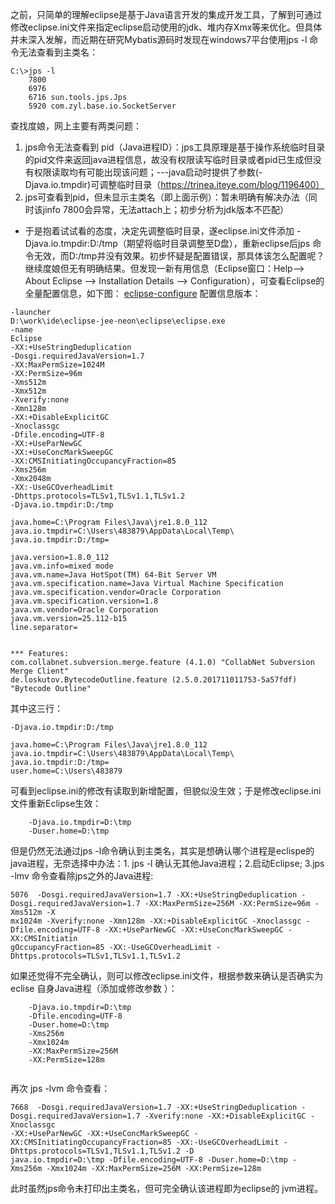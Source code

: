 之前，只简单的理解eclipse是基于Java语言开发的集成开发工具，了解到可通过修改eclipse.ini文件来指定eclipse启动使用的jdk、堆内存Xmx等来优化。但具体并未深入发解，而近期在研究Mybatis源码时发现在windows7平台使用jps -l 命令无法查看到主类名：
```language
C:\>jps -l
	7800
	6976
	6716 sun.tools.jps.Jps
	5920 com.zyl.base.io.SocketServer
```
查找度娘，网上主要有两类问题：
1. jps命令无法查看到 pid（Java进程ID）：jps工具原理是基于操作系统临时目录的pid文件来返回java进程信息，故没有权限读写临时目录或者pid已生成但没有权限读取均有可能出现该问题；---java启动时提供了参数(-Djava.io.tmpdir)可调整临时目录（https://trinea.iteye.com/blog/1196400）
2. jps可查看到pid，但未显示主类名（即上面示例）：暂未明确有解决办法（同时该jinfo 7800会异常，无法attach上；初步分析为jdk版本不匹配）

- 于是抱着试试看的态度，决定先调整临时目录，遂eclipse.ini文件添加 -Djava.io.tmpdir:D:/tmp（期望将临时目录调整至D盘），重新eclipse后jps 命令无效，而D:/tmp并没有效果。初步怀疑是配置错误，那具体该怎么配置呢？继续度娘但无有明确结果。但发现一新有用信息（Eclipse窗口：Help--> About Eclipse --> Installation Details --> Configuration），可查看Eclipse的全量配置信息，如下图：
[eclipse-configure](https://github.com/better-yulong/StudyNote-Resource/blob/master/StudyNote-Resource/tech/eclipse/eclipse-configure.PNG)
配置信息版本：
```language
-launcher
D:\work\ide\eclipse-jee-neon\eclipse\eclipse.exe
-name
Eclipse
-XX:+UseStringDeduplication
-Dosgi.requiredJavaVersion=1.7
-XX:MaxPermSize=1024M
-XX:PermSize=96m
-Xms512m
-Xmx512m
-Xverify:none
-Xmn128m
-XX:+DisableExplicitGC
-Xnoclassgc
-Dfile.encoding=UTF-8
-XX:+UseParNewGC
-XX:+UseConcMarkSweepGC
-XX:CMSInitiatingOccupancyFraction=85
-Xms256m
-Xmx2048m
-XX:-UseGCOverheadLimit
-Dhttps.protocols=TLSv1,TLSv1.1,TLSv1.2
-Djava.io.tmpdir:D:/tmp

java.home=C:\Program Files\Java\jre1.8.0_112
java.io.tmpdir=C:\Users\483879\AppData\Local\Temp\
java.io.tmpdir:D:/tmp=

java.version=1.8.0_112
java.vm.info=mixed mode
java.vm.name=Java HotSpot(TM) 64-Bit Server VM
java.vm.specification.name=Java Virtual Machine Specification
java.vm.specification.vendor=Oracle Corporation
java.vm.specification.version=1.8
java.vm.vendor=Oracle Corporation
java.vm.version=25.112-b15
line.separator=


*** Features:
com.collabnet.subversion.merge.feature (4.1.0) "CollabNet Subversion Merge Client"
de.loskutov.BytecodeOutline.feature (2.5.0.201711011753-5a57fdf) "Bytecode Outline"
```
其中这三行：
```language
-Djava.io.tmpdir:D:/tmp

java.home=C:\Program Files\Java\jre1.8.0_112
java.io.tmpdir=C:\Users\483879\AppData\Local\Temp\
java.io.tmpdir:D:/tmp=
user.home=C:\Users\483879
```
可看到eclipse.ini的修改有读取到新增配置，但貌似没生效；于是修改eclipse.ini文件重新Eclipse生效：
```language
	-Djava.io.tmpdir=D:\tmp
	-Duser.home=D:\tmp
```
但是仍然无法通过jps -l命令确认到主类名，其实是想确认哪个进程是eclispe的java进程，无奈选择中办法：1. jps -l 确认无其他Java进程；2.启动Eclipse; 3.jps -lmv 命令查看除jps之外的Java进程:
```language
5076  -Dosgi.requiredJavaVersion=1.7 -XX:+UseStringDeduplication -Dosgi.requiredJavaVersion=1.7 -XX:MaxPermSize=256M -XX:PermSize=96m -Xms512m -X
mx1024m -Xverify:none -Xmn128m -XX:+DisableExplicitGC -Xnoclassgc -Dfile.encoding=UTF-8 -XX:+UseParNewGC -XX:+UseConcMarkSweepGC -XX:CMSInitiatin
gOccupancyFraction=85 -XX:-UseGCOverheadLimit -Dhttps.protocols=TLSv1,TLSv1.1,TLSv1.2 
```
如果还觉得不完全确认，则可以修改eclipse.ini文件，根据参数来确认是否确实为eclise 自身Java进程（添加或修改参数 ）：
```language
	-Djava.io.tmpdir=D:\tmp
	-Dfile.encoding=UTF-8
	-Duser.home=D:\tmp
	-Xms256m
	-Xmx1024m
	-XX:MaxPermSize=256M
	-XX:PermSize=128m
	
```
再次 jps -lvm 命令查看：
```language
7668  -Dosgi.requiredJavaVersion=1.7 -XX:+UseStringDeduplication -Dosgi.requiredJavaVersion=1.7 -Xverify:none -XX:+DisableExplicitGC -Xnoclassgc
-XX:+UseParNewGC -XX:+UseConcMarkSweepGC -XX:CMSInitiatingOccupancyFraction=85 -XX:-UseGCOverheadLimit -Dhttps.protocols=TLSv1,TLSv1.1,TLSv1.2 -D
java.io.tmpdir=D:\tmp -Dfile.encoding=UTF-8 -Duser.home=D:\tmp -Xms256m -Xmx1024m -XX:MaxPermSize=256M -XX:PermSize=128m
```
此时虽然jps命令未打印出主类名，但可完全确认该进程即为eclipse的 jvm进程。


